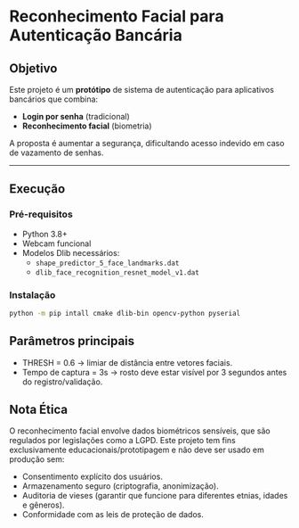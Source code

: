 # Reconhecimento Facial para Autenticação Bancária

## Objetivo
Este projeto é um **protótipo** de sistema de autenticação para aplicativos bancários que combina:
- **Login por senha** (tradicional)
- **Reconhecimento facial** (biometria)

A proposta é aumentar a segurança, dificultando acesso indevido em caso de vazamento de senhas.

---

## Execução
### Pré-requisitos
- Python 3.8+  
- Webcam funcional  
- Modelos Dlib necessários:
  - `shape_predictor_5_face_landmarks.dat`
  - `dlib_face_recognition_resnet_model_v1.dat`

### Instalação
```bash
python -m pip intall cmake dlib-bin opencv-python pyserial
```

## Parâmetros principais

- THRESH = 0.6 → limiar de distância entre vetores faciais.
- Tempo de captura = 3s → rosto deve estar visível por 3 segundos antes do registro/validação.

## Nota Ética

O reconhecimento facial envolve dados biométricos sensíveis, que são regulados por legislações como a LGPD.
Este projeto tem fins exclusivamente educacionais/prototipagem e não deve ser usado em produção sem:

- Consentimento explícito dos usuários.
- Armazenamento seguro (criptografia, anonimização).
- Auditoria de vieses (garantir que funcione para diferentes etnias, idades e gêneros).
- Conformidade com as leis de proteção de dados.
